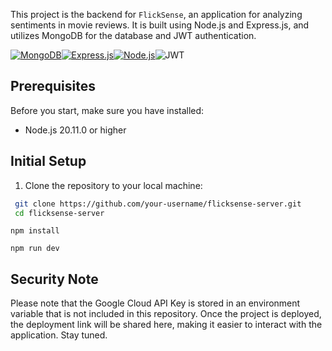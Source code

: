 This project is the backend for `FlickSense`, an application for analyzing sentiments in movie reviews. It is built using Node.js and Express.js, and utilizes MongoDB for the database and JWT authentication.

[![MongoDB](https://img.shields.io/badge/-MongoDB-4DB33D?style=flat-square&logo=mongodb&logoColor=white)](https://www.mongodb.com/)[![Express.js](https://img.shields.io/badge/-Express.js-000000?style=flat-square&logo=express&logoColor=white)](https://expressjs.com/)[![Node.js](https://img.shields.io/badge/-Node.js-43853d?style=flat-square&logo=node.js&logoColor=white)](https://nodejs.org/)![JWT](https://img.shields.io/badge/-JWT-000000?style=flat-square&logo=jsonwebtokens&logoColor=white)

## Prerequisites

Before you start, make sure you have installed:

- Node.js 20.11.0 or higher

## Initial Setup

1. Clone the repository to your local machine:

```bash
 git clone https://github.com/your-username/flicksense-server.git
 cd flicksense-server
```

```
npm install
```

```
npm run dev
```

## Security Note

Please note that the Google Cloud API Key is stored in an environment variable that is not included in this repository. Once the project is deployed, the deployment link will be shared here, making it easier to interact with the application. Stay tuned.
